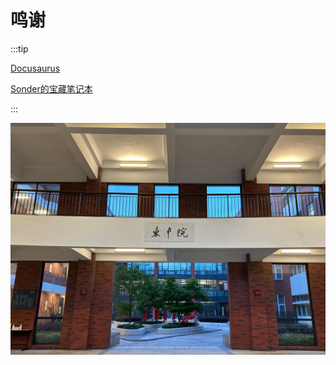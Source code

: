 # 鸣谢

:::tip

[Docusaurus](https://github.com/facebook/docusaurus)

[Sonder的宝藏笔记本](https://space.keter.top/)

:::

![](../../static/img/intro.png)
